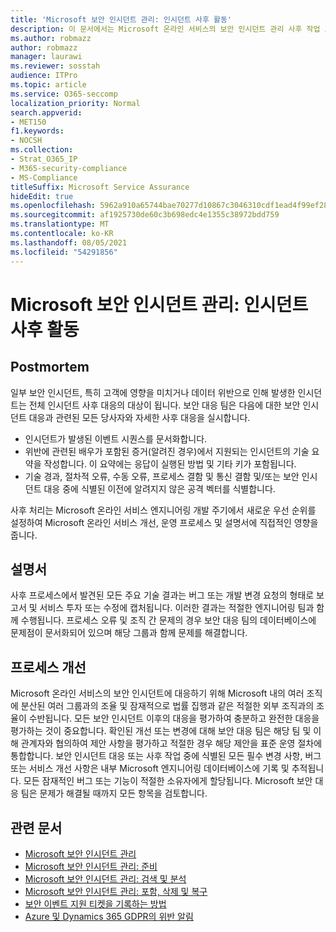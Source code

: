 ```yaml
---
title: 'Microsoft 보안 인시던트 관리: 인시던트 사후 활동'
description: 이 문서에서는 Microsoft 온라인 서비스의 보안 인시던트 관리 사후 작업 프로세스에 대해 간략하게 소개합니다.
ms.author: robmazz
author: robmazz
manager: laurawi
ms.reviewer: sosstah
audience: ITPro
ms.topic: article
ms.service: O365-seccomp
localization_priority: Normal
search.appverid:
- MET150
f1.keywords:
- NOCSH
ms.collection:
- Strat_O365_IP
- M365-security-compliance
- MS-Compliance
titleSuffix: Microsoft Service Assurance
hideEdit: true
ms.openlocfilehash: 5962a910a65744bae70277d10867c3046310cdf1ead4f99ef285e40c72dc8ce6
ms.sourcegitcommit: af1925730de60c3b698edc4e1355c38972bdd759
ms.translationtype: MT
ms.contentlocale: ko-KR
ms.lasthandoff: 08/05/2021
ms.locfileid: "54291856"
---
```

# <a name="microsoft-security-incident-management-post-incident-activity"></a>Microsoft 보안 인시던트 관리: 인시던트 사후 활동

## <a name="postmortem"></a>Postmortem

일부 보안 인시던트, 특히 고객에 영향을 미치거나 데이터 위반으로 인해 발생한 인시던트는 전체 인시던트 사후 대응의 대상이 됩니다. 보안 대응 팀은 다음에 대한 보안 인시던트 대응과 관련된 모든 당사자와 자세한 사후 대응을 실시합니다.

- 인시던트가 발생된 이벤트 시퀀스를 문서화합니다.
- 위반에 관련된 배우가 포함된 증거(알려진 경우)에서 지원되는 인시던트의 기술 요약을 작성합니다. 이 요약에는 응답이 실행된 방법 및 기타 키가 포함됩니다.
- 기술 경과, 절차적 오류, 수동 오류, 프로세스 결함 및 통신 결함 및/또는 보안 인시던트 대응 중에 식별된 이전에 알려지지 않은 공격 벡터를 식별합니다.

사후 처리는 Microsoft 온라인 서비스 엔지니어링 개발 주기에서 새로운 우선 순위를 설정하여 Microsoft 온라인 서비스 개선, 운영 프로세스 및 설명서에 직접적인 영향을 줍니다.

## <a name="documentation"></a>설명서

사후 프로세스에서 발견된 모든 주요 기술 결과는 버그 또는 개발 변경 요청의 형태로 보고서 및 서비스 투자 또는 수정에 캡처됩니다. 이러한 결과는 적절한 엔지니어링 팀과 함께 수행됩니다. 프로세스 오류 및 조직 간 문제의 경우 보안 대응 팀의 데이터베이스에 문제점이 문서화되어 있으며 해당 그룹과 함께 문제를 해결합니다.

## <a name="process-improvement"></a>프로세스 개선

Microsoft 온라인 서비스의 보안 인시던트에 대응하기 위해 Microsoft 내의 여러 조직에 분산된 여러 그룹과의 조율 및 잠재적으로 법률 집행과 같은 적절한 외부 조직과의 조율이 수반됩니다. 모든 보안 인시던트 이후의 대응을 평가하여 충분하고 완전한 대응을 평가하는 것이 중요합니다. 확인된 개선 또는 변경에 대해 보안 대응 팀은 해당 팀 및 이해 관계자와 협의하여 제안 사항을 평가하고 적절한 경우 해당 제안을 표준 운영 절차에 통합합니다. 보안 인시던트 대응 또는 사후 작업 중에 식별된 모든 필수 변경 사항, 버그 또는 서비스 개선 사항은 내부 Microsoft 엔지니어링 데이터베이스에 기록 및 추적됩니다. 모든 잠재적인 버그 또는 기능이 적절한 소유자에게 할당됩니다. Microsoft 보안 대응 팀은 문제가 해결될 때까지 모든 항목을 검토합니다.

## <a name="related-articles"></a>관련 문서

- [Microsoft 보안 인시던트 관리](assurance-security-incident-management.md)
- [Microsoft 보안 인시던트 관리: 준비](assurance-sim-preparation.md)
- [Microsoft 보안 인시던트 관리: 검색 및 분석](assurance-sim-detection-analysis.md)
- [Microsoft 보안 인시던트 관리: 포함, 삭제 및 복구](assurance-sim-containment-eradication-recovery.md)
- [보안 이벤트 지원 티켓을 기록하는 방법](/azure/security/fundamentals/event-support-ticket)
- [Azure 및 Dynamics 365 GDPR의 위반 알림](/compliance/regulatory/gdpr-breach-azure-dynamics)
